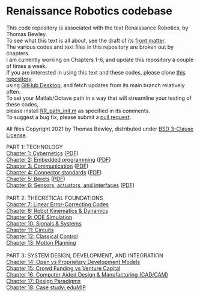 # Renaissance Robotics codebase
This code repository is associated with the text Renaissance Robotics, by Thomas Bewley.<BR>
To see what this text is all about, see the draft of its <a href="https://github.com/tbewley/RR/blob/main/RR_chap00.pdf">front matter</a>.<BR>
The various codes and text files in this repository are broken out by chapters.<BR>
I am currently working on Chapters 1-6, and update this repository a couple of times a week.<BR>
If you are interested in using this text and these codes, please clone <a href="https://github.com/tbewley/RR">this repository</a><BR>
using <a href="https://desktop.github.com/">GitHub Desktop</a>, and fetch updates from its main branch relatively often.<BR>
To set your Matlab/Octave path in a way that will streamline your testing of these codes,<BR>
please install <a href="https://github.com/tbewley/RR/blob/main/RR_path_init.m">RR_path_init.m</a> as specified in its comments.<BR>
To suggest a bug fix, please submit a <a href="https://docs.github.com/en/github/collaborating-with-issues-and-pull-requests/about-pull-requests">pull request</a>.
  
All files Copyright 2021 by Thomas Bewley, distributed under <a href="https://github.com/tbewley/RR/blob/main/LICENSE">BSD 3-Clause License</a>.

PART 1: TECHNOLOGY<BR>
<a href="https://github.com/tbewley/RR/tree/main/chap01">Chapter 1: Cybernetics</a> (<a href="https://github.com/tbewley/RR/blob/main/RR_chap01.pdf">PDF</a>)<BR>
<a href="https://github.com/tbewley/RR/tree/main/chap02">Chapter 2: Embedded programming</a> (<a href="https://github.com/tbewley/RR/blob/main/RR_chap02.pdf">PDF</a>)<BR>
<a href="https://github.com/tbewley/RR/tree/main/chap03">Chapter 3: Communication</a> (<a href="https://github.com/tbewley/RR/blob/main/RR_chap03.pdf">PDF</a>)<BR>
<a href="https://github.com/tbewley/RR/tree/main/chap04">Chapter 4: Connector standards</a> (<a href="https://github.com/tbewley/RR/blob/main/RR_chap04.pdf">PDF</a>)<BR>
<a href="https://github.com/tbewley/RR/tree/main/chap05">Chapter 5: Berets</a> (<a href="https://github.com/tbewley/RR/blob/main/RR_chap05.pdf">PDF</a>)<BR>
<a href="https://github.com/tbewley/RR/tree/main/chap06">Chapter 6: Sensors, actuators, and interfaces</a> (<a href="https://github.com/tbewley/RR/blob/main/RR_chap05.pdf">PDF</a>)<BR>
<BR>
PART 2: THEORETICAL FOUNDATIONS<BR>
<a href="https://github.com/tbewley/RR/tree/main/chap07">Chapter 7: Linear Error-Correcting Codes</a><BR>
<a href="https://github.com/tbewley/RR/tree/main/chap08">Chapter 8: Robot Kinematics & Dynamics</a><BR>
<a href="https://github.com/tbewley/RR/tree/main/chap09">Chapter 9: ODE Simulation</a><BR>
<a href="https://github.com/tbewley/RR/tree/main/chap10">Chapter 10: Signals & Systems</a><BR>
<a href="https://github.com/tbewley/RR/tree/main/chap11">Chapter 11: Circuits</a><BR>
<a href="https://github.com/tbewley/RR/tree/main/chap12">Chapter 12: Classical Control</a><BR>
<a href="https://github.com/tbewley/RR/tree/main/chap13">Chapter 13: Motion Planning</a><BR>
<BR>
PART 3: SYSTEM DESIGN, DEVELOPMENT, AND INTEGRATION<BR>
<a href="https://github.com/tbewley/RR/tree/main/chap14">Chapter 14: Open vs Proprietary Development Models</a><BR>
<a href="https://github.com/tbewley/RR/tree/main/chap15">Chapter 15: Crowd Funding vs Venture Capital</a><BR>
<a href="https://github.com/tbewley/RR/tree/main/chap16">Chapter 16: Computer Aided Design & Manufacturing (CAD/CAM)</a><BR>
<a href="https://github.com/tbewley/RR/tree/main/chap17">Chapter 17: Design Paradigms</a><BR>
<a href="https://github.com/tbewley/RR/tree/main/chap18">Chapter 18: Case study: eduMIP</a><BR>
